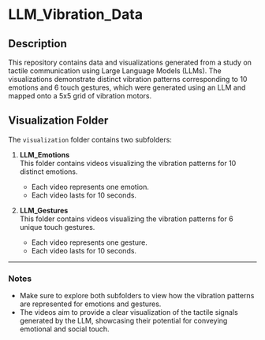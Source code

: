 # LLM_Vibration_Data

## Description

This repository contains data and visualizations generated from a study on tactile communication using Large Language Models (LLMs). The visualizations demonstrate distinct vibration patterns corresponding to 10 emotions and 6 touch gestures, which were generated using an LLM and mapped onto a 5x5 grid of vibration motors.

## Visualization Folder

The `visualization` folder contains two subfolders:

1. **LLM_Emotions**  
   This folder contains videos visualizing the vibration patterns for 10 distinct emotions.  
   - Each video represents one emotion.  
   - Each video lasts for 10 seconds.

2. **LLM_Gestures**  
   This folder contains videos visualizing the vibration patterns for 6 unique touch gestures.  
   - Each video represents one gesture.  
   - Each video lasts for 10 seconds.

---

### Notes
- Make sure to explore both subfolders to view how the vibration patterns are represented for emotions and gestures.
- The videos aim to provide a clear visualization of the tactile signals generated by the LLM, showcasing their potential for conveying emotional and social touch.
